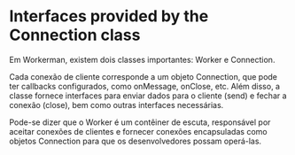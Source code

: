 # Interfaces provided by the Connection class

Em Workerman, existem dois classes importantes: Worker e Connection.

Cada conexão de cliente corresponde a um objeto Connection, que pode ter callbacks configurados, como onMessage, onClose, etc. Além disso, a classe fornece interfaces para enviar dados para o cliente (send) e fechar a conexão (close), bem como outras interfaces necessárias.

Pode-se dizer que o Worker é um contêiner de escuta, responsável por aceitar conexões de clientes e fornecer conexões encapsuladas como objetos Connection para que os desenvolvedores possam operá-las.
